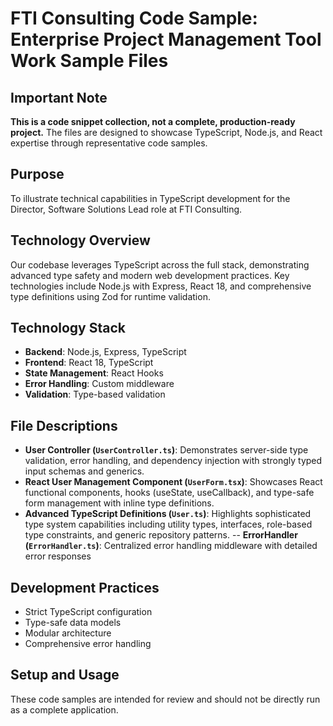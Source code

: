 # FTI Consulting Code Sample: Enterprise Project Management Tool Work Sample Files

## Important Note

**This is a code snippet collection, not a complete, production-ready project.** The files are designed to showcase TypeScript, Node.js, and React expertise through representative code samples.

## Purpose

To illustrate technical capabilities in TypeScript development for the Director, Software Solutions Lead role at FTI Consulting.

## Technology Overview

Our codebase leverages TypeScript across the full stack, demonstrating advanced type safety and modern web development practices. Key technologies include Node.js with Express, React 18, and comprehensive type definitions using Zod for runtime validation.

## Technology Stack

- **Backend**: Node.js, Express, TypeScript
- **Frontend**: React 18, TypeScript
- **State Management**: React Hooks
- **Error Handling**: Custom middleware
- **Validation**: Type-based validation

## File Descriptions

- **User Controller (`UserController.ts`)**: Demonstrates server-side type validation, error handling, and dependency injection with strongly typed input schemas and generics.
- **React User Management Component (`UserForm.tsx`)**: Showcases React functional components, hooks (useState, useCallback), and type-safe form management with inline type definitions.
- **Advanced TypeScript Definitions (`User.ts`)**: Highlights sophisticated type system capabilities including utility types, interfaces, role-based type constraints, and generic repository patterns.
  -- **ErrorHandler (`ErrorHandler.ts`)**: Centralized error handling middleware with detailed error responses

## Development Practices

- Strict TypeScript configuration
- Type-safe data models
- Modular architecture
- Comprehensive error handling

## Setup and Usage

These code samples are intended for review and should not be directly run as a complete application.
